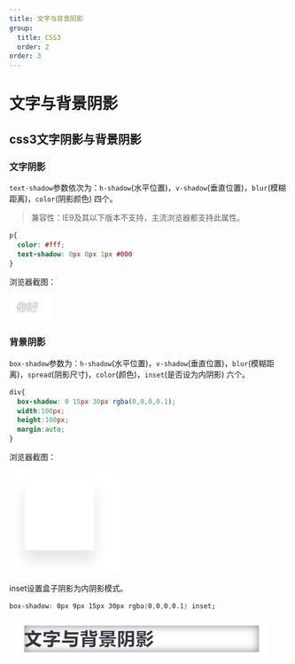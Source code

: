 ```yaml
---
title: 文字与背景阴影
group:
  title: CSS3
  order: 2
order: 3
---
```

# 文字与背景阴影

## css3文字阴影与背景阴影

### **文字阴影**

`text-shadow`参数依次为：`h-shadow`(水平位置)，`v-shadow`(垂直位置)，`blur`(模糊距离)，`color`(阴影颜色) 四个。

> 兼容性：IE9及其以下版本不支持，主流浏览器都支持此属性。

```css
p{
  color: #fff;
  text-shadow: 0px 0px 1px #000
}
```

浏览器截图：

![image-20230922213029277](./CSS_3_box_shadow.assets/image-20230922213029277.png)

### **背景阴影**

`box-shadow`参数为：`h-shadow`(水平位置)，`v-shadow`(垂直位置)，`blur`(模糊距离)，`spread`(阴影尺寸)，`color`(颜色)，`inset`(是否设为内阴影) 六个。

```css
div{
  box-shadow: 0 15px 30px rgba(0,0,0,0.1);
  width:100px;
  height:100px;
  margin:auto;
}
```

浏览器截图：

![在这里插入图片描述](./CSS_3_box_shadow.assets/image-20230922213012171.png)

inset设置盒子阴影为内阴影模式。

```css
box-shadow: 0px 9px 15px 30px rgba(0,0,0,0.1) inset; 
```

![image-20230922212953732](./CSS_3_box_shadow.assets/image-20230922212953732.png)

